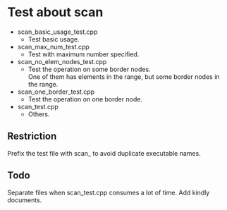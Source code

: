 # Test about scan

* scan_basic_usage_test.cpp
  * Test basic usage.
* scan_max_num_test.cpp
  * Test with maximum number specified.
* scan_no_elem_nodes_test.cpp
  * Test the operation on some border nodes.  
  One of them has elements in the range, but some border nodes in the range.
* scan_one_border_test.cpp
  * Test the operation on one border node.
* scan_test.cpp
  * Others.

## Restriction

Prefix the test file with scan_ to avoid duplicate executable names.

## Todo

Separate files when scan_test.cpp consumes a lot of time.
Add kindly documents.
